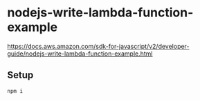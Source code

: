 # nodejs-write-lambda-function-example

https://docs.aws.amazon.com/sdk-for-javascript/v2/developer-guide/nodejs-write-lambda-function-example.html

## Setup

```
npm i
```
